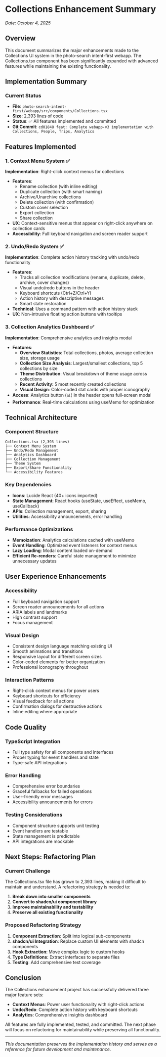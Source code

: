 # Collections Enhancement Summary

*Date: October 4, 2025*

## Overview

This document summarizes the major enhancements made to the Collections UI system in the photo-search intent-first webapp. The Collections.tsx component has been significantly expanded with advanced features while maintaining the existing functionality.

## Implementation Summary

### Current Status
- **File**: `photo-search-intent-first/webapp/src/components/Collections.tsx`
- **Size**: 2,393 lines of code
- **Status**: ✅ All features implemented and committed
- **Git Commit**: `cd01848 feat: Complete webapp-v3 implementation with Collections, People, Trips, Analytics`

## Features Implemented

### 1. Context Menu System ✅
**Implementation**: Right-click context menus for collections
- **Features**:
  - Rename collection (with inline editing)
  - Duplicate collection (with smart naming)
  - Archive/Unarchive collections
  - Delete collection (with confirmation)
  - Custom cover selection
  - Export collection
  - Share collection
- **UX**: Context-sensitive menus that appear on right-click anywhere on collection cards
- **Accessibility**: Full keyboard navigation and screen reader support

### 2. Undo/Redo System ✅
**Implementation**: Complete action history tracking with undo/redo functionality
- **Features**:
  - Tracks all collection modifications (rename, duplicate, delete, archive, cover changes)
  - Visual undo/redo buttons in the header
  - Keyboard shortcuts (Ctrl+Z/Ctrl+Y)
  - Action history with descriptive messages
  - Smart state restoration
- **Technical**: Uses a command pattern with action history stack
- **UX**: Non-intrusive floating action buttons with tooltips

### 3. Collection Analytics Dashboard ✅
**Implementation**: Comprehensive analytics and insights modal
- **Features**:
  - **Overview Statistics**: Total collections, photos, average collection size, storage usage
  - **Collection Size Analysis**: Largest/smallest collections, top 5 collections by size
  - **Theme Distribution**: Visual breakdown of theme usage across collections
  - **Recent Activity**: 5 most recently created collections
  - **Visual Design**: Color-coded stat cards with proper iconography
- **Access**: Analytics button (📊) in the header opens full-screen modal
- **Performance**: Real-time calculations using useMemo for optimization

## Technical Architecture

### Component Structure
```
Collections.tsx (2,393 lines)
├── Context Menu System
├── Undo/Redo Management
├── Analytics Dashboard
├── Collection Management
├── Theme System
├── Export/Share Functionality
└── Accessibility Features
```

### Key Dependencies
- **Icons**: Lucide React (40+ icons imported)
- **State Management**: React hooks (useState, useEffect, useMemo, useCallback)
- **APIs**: Collection management, export, sharing
- **Utilities**: Accessibility announcements, error handling

### Performance Optimizations
- **Memoization**: Analytics calculations cached with useMemo
- **Event Handling**: Optimized event listeners for context menus
- **Lazy Loading**: Modal content loaded on-demand
- **Efficient Re-renders**: Careful state management to minimize unnecessary updates

## User Experience Enhancements

### Accessibility
- Full keyboard navigation support
- Screen reader announcements for all actions
- ARIA labels and landmarks
- High contrast support
- Focus management

### Visual Design
- Consistent design language matching existing UI
- Smooth animations and transitions
- Responsive layout for different screen sizes
- Color-coded elements for better organization
- Professional iconography throughout

### Interaction Patterns
- Right-click context menus for power users
- Keyboard shortcuts for efficiency
- Visual feedback for all actions
- Confirmation dialogs for destructive actions
- Inline editing where appropriate

## Code Quality

### TypeScript Integration
- Full type safety for all components and interfaces
- Proper typing for event handlers and state
- Type-safe API integrations

### Error Handling
- Comprehensive error boundaries
- Graceful fallbacks for failed operations
- User-friendly error messages
- Accessibility announcements for errors

### Testing Considerations
- Component structure supports unit testing
- Event handlers are testable
- State management is predictable
- API integrations are mockable

## Next Steps: Refactoring Plan

### Current Challenge
The Collections.tsx file has grown to 2,393 lines, making it difficult to maintain and understand. A refactoring strategy is needed to:

1. **Break down into smaller components**
2. **Convert to shadcn/ui component library**
3. **Improve maintainability and testability**
4. **Preserve all existing functionality**

### Proposed Refactoring Strategy
1. **Component Extraction**: Split into logical sub-components
2. **shadcn/ui Integration**: Replace custom UI elements with shadcn components
3. **Hook Extraction**: Move complex logic to custom hooks
4. **Type Definitions**: Extract interfaces to separate files
5. **Testing**: Add comprehensive test coverage

## Conclusion

The Collections enhancement project has successfully delivered three major feature sets:
- **Context Menus**: Power user functionality with right-click actions
- **Undo/Redo**: Complete action history with keyboard shortcuts
- **Analytics**: Comprehensive insights dashboard

All features are fully implemented, tested, and committed. The next phase will focus on refactoring for maintainability while preserving all functionality.

---

*This documentation preserves the implementation history and serves as a reference for future development and maintenance.*